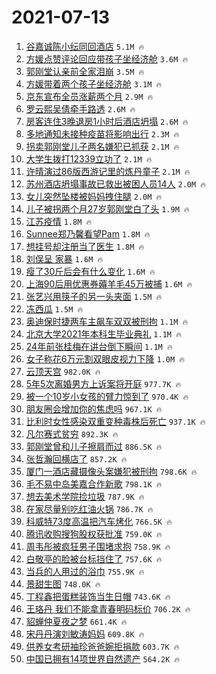 # 2021-07-13

1. [谷嘉诚陈小纭同回酒店](https://s.weibo.com/weibo?q=%23%E8%B0%B7%E5%98%89%E8%AF%9A%E9%99%88%E5%B0%8F%E7%BA%AD%E5%90%8C%E5%9B%9E%E9%85%92%E5%BA%97%23&Refer=top) `5.1M 🔥`
1. [方媛点赞评论回应带孩子坐经济舱](https://s.weibo.com/weibo?q=%23%E6%96%B9%E5%AA%9B%E7%82%B9%E8%B5%9E%E8%AF%84%E8%AE%BA%E5%9B%9E%E5%BA%94%E5%B8%A6%E5%AD%A9%E5%AD%90%E5%9D%90%E7%BB%8F%E6%B5%8E%E8%88%B1%23&Refer=top) `3.6M 🔥`
1. [郭刚堂认亲前全家泪崩](https://s.weibo.com/weibo?q=%23%E9%83%AD%E5%88%9A%E5%A0%82%E8%AE%A4%E4%BA%B2%E5%89%8D%E5%85%A8%E5%AE%B6%E6%B3%AA%E5%B4%A9%23&Refer=top) `3.5M 🔥`
1. [方媛带着两个孩子坐经济舱](https://s.weibo.com/weibo?q=%23%E6%96%B9%E5%AA%9B%E5%B8%A6%E7%9D%80%E4%B8%A4%E4%B8%AA%E5%AD%A9%E5%AD%90%E5%9D%90%E7%BB%8F%E6%B5%8E%E8%88%B1%23&Refer=top) `3.1M 🔥`
1. [京东宣布全员涨薪两个月](https://s.weibo.com/weibo?q=%23%E4%BA%AC%E4%B8%9C%E5%AE%A3%E5%B8%83%E5%85%A8%E5%91%98%E6%B6%A8%E8%96%AA%E4%B8%A4%E4%B8%AA%E6%9C%88%23&Refer=top) `2.9M 🔥`
1. [罗云熙吴倩牵手路透](https://s.weibo.com/weibo?q=%23%E7%BD%97%E4%BA%91%E7%86%99%E5%90%B4%E5%80%A9%E7%89%B5%E6%89%8B%E8%B7%AF%E9%80%8F%23&Refer=top) `2.6M 🔥`
1. [房客连住3晚退房1小时后酒店坍塌](https://s.weibo.com/weibo?q=%23%E6%88%BF%E5%AE%A2%E8%BF%9E%E4%BD%8F3%E6%99%9A%E9%80%80%E6%88%BF1%E5%B0%8F%E6%97%B6%E5%90%8E%E9%85%92%E5%BA%97%E5%9D%8D%E5%A1%8C%23&Refer=top) `2.6M 🔥`
1. [多地通知未接种疫苗将影响出行](https://s.weibo.com/weibo?q=%23%E5%A4%9A%E5%9C%B0%E9%80%9A%E7%9F%A5%E6%9C%AA%E6%8E%A5%E7%A7%8D%E7%96%AB%E8%8B%97%E5%B0%86%E5%BD%B1%E5%93%8D%E5%87%BA%E8%A1%8C%23&Refer=top) `2.3M 🔥`
1. [拐卖郭刚堂儿子两名嫌犯已抓获](https://s.weibo.com/weibo?q=%23%E6%8B%90%E5%8D%96%E9%83%AD%E5%88%9A%E5%A0%82%E5%84%BF%E5%AD%90%E4%B8%A4%E5%90%8D%E5%AB%8C%E7%8A%AF%E5%B7%B2%E6%8A%93%E8%8E%B7%23&Refer=top) `2.1M 🔥`
1. [大学生拨打12339立功了](https://s.weibo.com/weibo?q=%23%E5%A4%A7%E5%AD%A6%E7%94%9F%E6%8B%A8%E6%89%9312339%E7%AB%8B%E5%8A%9F%E4%BA%86%23&Refer=top) `2.1M 🔥`
1. [许晴演过86版西游记里的炼丹童子](https://s.weibo.com/weibo?q=%23%E8%AE%B8%E6%99%B4%E6%BC%94%E8%BF%8786%E7%89%88%E8%A5%BF%E6%B8%B8%E8%AE%B0%E9%87%8C%E7%9A%84%E7%82%BC%E4%B8%B9%E7%AB%A5%E5%AD%90%23&Refer=top) `2.1M 🔥`
1. [苏州酒店坍塌事故已救出被困人员14人](https://s.weibo.com/weibo?q=%23%E8%8B%8F%E5%B7%9E%E9%85%92%E5%BA%97%E5%9D%8D%E5%A1%8C%E4%BA%8B%E6%95%85%E5%B7%B2%E6%95%91%E5%87%BA%E8%A2%AB%E5%9B%B0%E4%BA%BA%E5%91%9814%E4%BA%BA%23&Refer=top) `2.0M 🔥`
1. [女儿突然坠楼被妈妈拽住腿](https://s.weibo.com/weibo?q=%23%E5%A5%B3%E5%84%BF%E7%AA%81%E7%84%B6%E5%9D%A0%E6%A5%BC%E8%A2%AB%E5%A6%88%E5%A6%88%E6%8B%BD%E4%BD%8F%E8%85%BF%23&Refer=top) `2.0M 🔥`
1. [儿子被拐两个月27岁郭刚堂白了头](https://s.weibo.com/weibo?q=%23%E5%84%BF%E5%AD%90%E8%A2%AB%E6%8B%90%E4%B8%A4%E4%B8%AA%E6%9C%8827%E5%B2%81%E9%83%AD%E5%88%9A%E5%A0%82%E7%99%BD%E4%BA%86%E5%A4%B4%23&Refer=top) `1.9M 🔥`
1. [江苏疫情](https://s.weibo.com/weibo?q=%E6%B1%9F%E8%8B%8F%E7%96%AB%E6%83%85&Refer=top) `1.8M 🔥`
1. [Sunnee郑乃馨看望Pam](https://s.weibo.com/weibo?q=%23Sunnee%E9%83%91%E4%B9%83%E9%A6%A8%E7%9C%8B%E6%9C%9BPam%23&Refer=top) `1.8M 🔥`
1. [想挂号却注册当了医生](https://s.weibo.com/weibo?q=%23%E6%83%B3%E6%8C%82%E5%8F%B7%E5%8D%B4%E6%B3%A8%E5%86%8C%E5%BD%93%E4%BA%86%E5%8C%BB%E7%94%9F%23&Refer=top) `1.8M 🔥`
1. [刘俣呈 家暴](https://s.weibo.com/weibo?q=%E5%88%98%E4%BF%A3%E5%91%88%20%E5%AE%B6%E6%9A%B4&Refer=top) `1.6M 🔥`
1. [瘦了30斤后会有什么变化](https://s.weibo.com/weibo?q=%23%E7%98%A6%E4%BA%8630%E6%96%A4%E5%90%8E%E4%BC%9A%E6%9C%89%E4%BB%80%E4%B9%88%E5%8F%98%E5%8C%96%23&Refer=top) `1.6M 🔥`
1. [上海90后用优惠券薅羊毛45万被捕](https://s.weibo.com/weibo?q=%23%E4%B8%8A%E6%B5%B790%E5%90%8E%E7%94%A8%E4%BC%98%E6%83%A0%E5%88%B8%E8%96%85%E7%BE%8A%E6%AF%9B45%E4%B8%87%E8%A2%AB%E6%8D%95%23&Refer=top) `1.6M 🔥`
1. [张艺兴用筷子的另一头夹面](https://s.weibo.com/weibo?q=%23%E5%BC%A0%E8%89%BA%E5%85%B4%E7%94%A8%E7%AD%B7%E5%AD%90%E7%9A%84%E5%8F%A6%E4%B8%80%E5%A4%B4%E5%A4%B9%E9%9D%A2%23&Refer=top) `1.5M 🔥`
1. [冻西瓜](https://s.weibo.com/weibo?q=%23%E5%86%BB%E8%A5%BF%E7%93%9C%23&Refer=top) `1.5M 🔥`
1. [奥迪保时捷两车主飙车双双被刑拘](https://s.weibo.com/weibo?q=%23%E5%A5%A5%E8%BF%AA%E4%BF%9D%E6%97%B6%E6%8D%B7%E4%B8%A4%E8%BD%A6%E4%B8%BB%E9%A3%99%E8%BD%A6%E5%8F%8C%E5%8F%8C%E8%A2%AB%E5%88%91%E6%8B%98%23&Refer=top) `1.1M 🔥`
1. [北京大学2021年本科生毕业典礼](https://s.weibo.com/weibo?q=%23%E5%8C%97%E4%BA%AC%E5%A4%A7%E5%AD%A62021%E5%B9%B4%E6%9C%AC%E7%A7%91%E7%94%9F%E6%AF%95%E4%B8%9A%E5%85%B8%E7%A4%BC%23&Refer=top) `1.1M 🔥`
1. [24年前张桂梅在讲台倒下瞬间](https://s.weibo.com/weibo?q=%2324%E5%B9%B4%E5%89%8D%E5%BC%A0%E6%A1%82%E6%A2%85%E5%9C%A8%E8%AE%B2%E5%8F%B0%E5%80%92%E4%B8%8B%E7%9E%AC%E9%97%B4%23&Refer=top) `1.1M 🔥`
1. [女子称花6万元割双眼皮视力下降](https://s.weibo.com/weibo?q=%23%E5%A5%B3%E5%AD%90%E7%A7%B0%E8%8A%B16%E4%B8%87%E5%85%83%E5%89%B2%E5%8F%8C%E7%9C%BC%E7%9A%AE%E8%A7%86%E5%8A%9B%E4%B8%8B%E9%99%8D%23&Refer=top) `1.0M 🔥`
1. [云顶天宫](https://s.weibo.com/weibo?q=%E4%BA%91%E9%A1%B6%E5%A4%A9%E5%AE%AB&Refer=top) `982.0K 🔥`
1. [5年5次离婚男方上诉案将开庭](https://s.weibo.com/weibo?q=%235%E5%B9%B45%E6%AC%A1%E7%A6%BB%E5%A9%9A%E7%94%B7%E6%96%B9%E4%B8%8A%E8%AF%89%E6%A1%88%E5%B0%86%E5%BC%80%E5%BA%AD%23&Refer=top) `977.7K 🔥`
1. [被一个10岁小女孩的臂力惊到了](https://s.weibo.com/weibo?q=%23%E8%A2%AB%E4%B8%80%E4%B8%AA10%E5%B2%81%E5%B0%8F%E5%A5%B3%E5%AD%A9%E7%9A%84%E8%87%82%E5%8A%9B%E6%83%8A%E5%88%B0%E4%BA%86%23&Refer=top) `970.4K 🔥`
1. [朋友圈会增加你的焦虑吗](https://s.weibo.com/weibo?q=%23%E6%9C%8B%E5%8F%8B%E5%9C%88%E4%BC%9A%E5%A2%9E%E5%8A%A0%E4%BD%A0%E7%9A%84%E7%84%A6%E8%99%91%E5%90%97%23&Refer=top) `967.1K 🔥`
1. [比利时女性感染双重变种毒株后死亡](https://s.weibo.com/weibo?q=%23%E6%AF%94%E5%88%A9%E6%97%B6%E5%A5%B3%E6%80%A7%E6%84%9F%E6%9F%93%E5%8F%8C%E9%87%8D%E5%8F%98%E7%A7%8D%E6%AF%92%E6%A0%AA%E5%90%8E%E6%AD%BB%E4%BA%A1%23&Refer=top) `937.1K 🔥`
1. [凡尔赛式贫穷](https://s.weibo.com/weibo?q=%23%E5%87%A1%E5%B0%94%E8%B5%9B%E5%BC%8F%E8%B4%AB%E7%A9%B7%23&Refer=top) `892.3K 🔥`
1. [郭刚堂曾和儿子擦肩而过](https://s.weibo.com/weibo?q=%23%E9%83%AD%E5%88%9A%E5%A0%82%E6%9B%BE%E5%92%8C%E5%84%BF%E5%AD%90%E6%93%A6%E8%82%A9%E8%80%8C%E8%BF%87%23&Refer=top) `886.5K 🔥`
1. [张哲瀚回横店了](https://s.weibo.com/weibo?q=%23%E5%BC%A0%E5%93%B2%E7%80%9A%E5%9B%9E%E6%A8%AA%E5%BA%97%E4%BA%86%23&Refer=top) `857.2K 🔥`
1. [厦门一酒店藏摄像头案嫌犯被刑拘](https://s.weibo.com/weibo?q=%23%E5%8E%A6%E9%97%A8%E4%B8%80%E9%85%92%E5%BA%97%E8%97%8F%E6%91%84%E5%83%8F%E5%A4%B4%E6%A1%88%E5%AB%8C%E7%8A%AF%E8%A2%AB%E5%88%91%E6%8B%98%23&Refer=top) `798.6K 🔥`
1. [毛不易中岛美嘉合作新歌](https://s.weibo.com/weibo?q=%23%E6%AF%9B%E4%B8%8D%E6%98%93%E4%B8%AD%E5%B2%9B%E7%BE%8E%E5%98%89%E5%90%88%E4%BD%9C%E6%96%B0%E6%AD%8C%23&Refer=top) `798.1K 🔥`
1. [想去美术学院捡垃圾](https://s.weibo.com/weibo?q=%23%E6%83%B3%E5%8E%BB%E7%BE%8E%E6%9C%AF%E5%AD%A6%E9%99%A2%E6%8D%A1%E5%9E%83%E5%9C%BE%23&Refer=top) `787.9K 🔥`
1. [在家尽量别吃红油火锅](https://s.weibo.com/weibo?q=%23%E5%9C%A8%E5%AE%B6%E5%B0%BD%E9%87%8F%E5%88%AB%E5%90%83%E7%BA%A2%E6%B2%B9%E7%81%AB%E9%94%85%23&Refer=top) `786.7K 🔥`
1. [科威特73度高温把汽车烤化](https://s.weibo.com/weibo?q=%23%E7%A7%91%E5%A8%81%E7%89%B973%E5%BA%A6%E9%AB%98%E6%B8%A9%E6%8A%8A%E6%B1%BD%E8%BD%A6%E7%83%A4%E5%8C%96%23&Refer=top) `766.5K 🔥`
1. [腾讯收购搜狗股权获批准](https://s.weibo.com/weibo?q=%23%E8%85%BE%E8%AE%AF%E6%94%B6%E8%B4%AD%E6%90%9C%E7%8B%97%E8%82%A1%E6%9D%83%E8%8E%B7%E6%89%B9%E5%87%86%23&Refer=top) `759.0K 🔥`
1. [周韦彤被疯狂男子围堵求抱](https://s.weibo.com/weibo?q=%23%E5%91%A8%E9%9F%A6%E5%BD%A4%E8%A2%AB%E7%96%AF%E7%8B%82%E7%94%B7%E5%AD%90%E5%9B%B4%E5%A0%B5%E6%B1%82%E6%8A%B1%23&Refer=top) `758.9K 🔥`
1. [白敬亭的脸被台标挡住了](https://s.weibo.com/weibo?q=%23%E7%99%BD%E6%95%AC%E4%BA%AD%E7%9A%84%E8%84%B8%E8%A2%AB%E5%8F%B0%E6%A0%87%E6%8C%A1%E4%BD%8F%E4%BA%86%23&Refer=top) `757.6K 🔥`
1. [当兵的人用过的浴巾](https://s.weibo.com/weibo?q=%23%E5%BD%93%E5%85%B5%E7%9A%84%E4%BA%BA%E7%94%A8%E8%BF%87%E7%9A%84%E6%B5%B4%E5%B7%BE%23&Refer=top) `755.9K 🔥`
1. [景甜生图](https://s.weibo.com/weibo?q=%23%E6%99%AF%E7%94%9C%E7%94%9F%E5%9B%BE%23&Refer=top) `748.0K 🔥`
1. [丁程鑫把蛋糕装饰当生日帽](https://s.weibo.com/weibo?q=%23%E4%B8%81%E7%A8%8B%E9%91%AB%E6%8A%8A%E8%9B%8B%E7%B3%95%E8%A3%85%E9%A5%B0%E5%BD%93%E7%94%9F%E6%97%A5%E5%B8%BD%23&Refer=top) `743.6K 🔥`
1. [王珞丹 我们不能拿青春明码标价](https://s.weibo.com/weibo?q=%E7%8E%8B%E7%8F%9E%E4%B8%B9%20%E6%88%91%E4%BB%AC%E4%B8%8D%E8%83%BD%E6%8B%BF%E9%9D%92%E6%98%A5%E6%98%8E%E7%A0%81%E6%A0%87%E4%BB%B7&Refer=top) `706.2K 🔥`
1. [貂蝉仲夏夜之梦](https://s.weibo.com/weibo?q=%23%E8%B2%82%E8%9D%89%E4%BB%B2%E5%A4%8F%E5%A4%9C%E4%B9%8B%E6%A2%A6%23&Refer=top) `661.4K 🔥`
1. [宋丹丹演刘敏涛妈妈](https://s.weibo.com/weibo?q=%23%E5%AE%8B%E4%B8%B9%E4%B8%B9%E6%BC%94%E5%88%98%E6%95%8F%E6%B6%9B%E5%A6%88%E5%A6%88%23&Refer=top) `609.8K 🔥`
1. [供养女考研袖珍爸爸婉拒捐款](https://s.weibo.com/weibo?q=%23%E4%BE%9B%E5%85%BB%E5%A5%B3%E8%80%83%E7%A0%94%E8%A2%96%E7%8F%8D%E7%88%B8%E7%88%B8%E5%A9%89%E6%8B%92%E6%8D%90%E6%AC%BE%23&Refer=top) `603.7K 🔥`
1. [中国已拥有14项世界自然遗产](https://s.weibo.com/weibo?q=%23%E4%B8%AD%E5%9B%BD%E5%B7%B2%E6%8B%A5%E6%9C%8914%E9%A1%B9%E4%B8%96%E7%95%8C%E8%87%AA%E7%84%B6%E9%81%97%E4%BA%A7%23&Refer=top) `564.2K 🔥`
